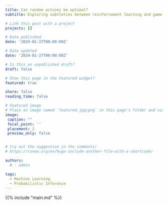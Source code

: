 ```yaml
---
title: Can random actions be optimal?
subtitle: Exploring subtleties between reinforcement learning and game theory

# Link this post with a project
projects: []

# Date published
date: '2024-01-27T00:00:00Z'

# Date updated
date: '2024-01-27T00:00:00Z'

# Is this an unpublished draft?
draft: false

# Show this page in the Featured widget?
featured: true

share: false
reading_time: false

# Featured image
# Place an image named `featured.jpg/png` in this page's folder and customize its options here.
image:
 caption: ""
 focal_point: ''
 placement: 2
 preview_only: false


# try out the suggestion in the comments!
# https://roneo.org/en/hugo-include-another-file-with-a-shortcode/

authors:
  # - admin

tags:
  - Machine Learning
  - Probabilistic Inference
---
```



{{% include "main.md" %}}
